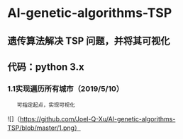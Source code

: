 # AI-genetic-algorithms-TSP
## 遗传算法解决 TSP 问题，并将其可视化<br>
## 代码：python 3.x<br>
### 1.1实现遍历所有城市（2019/5/10）<br>
       可指定起点，实现可视化
![]（https://github.com/Joel-Q-Xu/AI-genetic-algorithms-TSP/blob/master/1.png）
